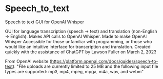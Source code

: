 # Speech_to_text
 Speech to text GUI for OpenAI Whisper

GUI for language transcription (speech -> text) and translation (non-English -> English). Makes API calls to OpenAI Whisper.
Made to make OpenAI Whisper Accessible for those unfamiliar with programming, or those who would like an intuitive interface for transcription and translation.
Created quickly with the assistance of ChatGPT by Lawson Fuller on March 2, 2023


From OpenAI website (https://platform.openai.com/docs/guides/speech-to-text):
"File uploads are currently limited to 25 MB and the following input file types are supported: mp3, mp4, mpeg, mpga, m4a, wav, and webm"
